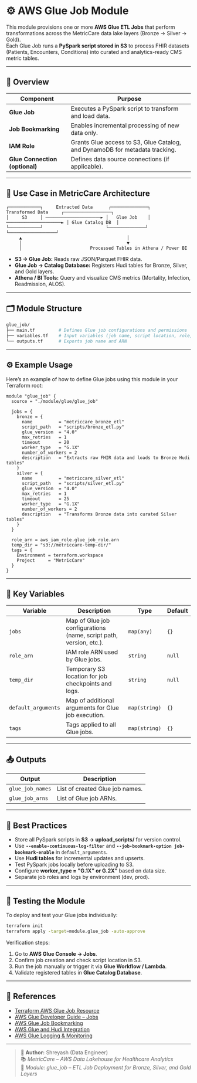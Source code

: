 # ⚙️ AWS Glue Job Module

This module provisions one or more **AWS Glue ETL Jobs** that perform transformations across the MetricCare data lake layers (Bronze → Silver → Gold).  
Each Glue Job runs a **PySpark script stored in S3** to process FHIR datasets (Patients, Encounters, Conditions) into curated and analytics-ready CMS metric tables.

---

## 📖 Overview

| Component | Purpose |
|------------|----------|
| **Glue Job** | Executes a PySpark script to transform and load data. |
| **Job Bookmarking** | Enables incremental processing of new data only. |
| **IAM Role** | Grants Glue access to S3, Glue Catalog, and DynamoDB for metadata tracking. |
| **Glue Connection (optional)** | Defines data source connections (if applicable). |

---

## 🧩 Use Case in MetricCare Architecture

```
┌────────────┐     Extracted Data      ┌──────────────┐     Transformed Data     ┌──────────────────┐
│     S3     │ ─────────────────────► │   Glue Job    │ ─────────────────────► │ Glue Catalog DB  │
└────────────┘                        └──────────────┘                         └──────────────────┘
     ▲                                        │
     │                                        ▼
     │                          Processed Tables in Athena / Power BI
```

- **S3 → Glue Job:** Reads raw JSON/Parquet FHIR data.  
- **Glue Job → Catalog Database:** Registers Hudi tables for Bronze, Silver, and Gold layers.  
- **Athena / BI Tools:** Query and visualize CMS metrics (Mortality, Infection, Readmission, ALOS).

---

## 🗂️ Module Structure

```bash
glue_job/
├── main.tf         # Defines Glue job configurations and permissions
├── variables.tf    # Input variables (job name, script location, role, etc.)
└── outputs.tf      # Exports job name and ARN
```

---

## ⚙️ Example Usage

Here’s an example of how to define Glue jobs using this module in your Terraform root:

```hcl
module "glue_job" {
  source = "./module/glue/glue_job"

  jobs = {
    bronze = {
      name          = "metriccare_bronze_etl"
      script_path   = "scripts/bronze_etl.py"
      glue_version  = "4.0"
      max_retries   = 1
      timeout       = 20
      worker_type   = "G.1X"
      number_of_workers = 2
      description   = "Extracts raw FHIR data and loads to Bronze Hudi tables"
    }
    silver = {
      name          = "metriccare_silver_etl"
      script_path   = "scripts/silver_etl.py"
      glue_version  = "4.0"
      max_retries   = 1
      timeout       = 25
      worker_type   = "G.1X"
      number_of_workers = 2
      description   = "Transforms Bronze data into curated Silver tables"
    }
  }

  role_arn = aws_iam_role.glue_job_role.arn
  temp_dir = "s3://metriccare-temp-dir/"
  tags = {
    Environment = terraform.workspace
    Project     = "MetricCare"
  }
}
```

---

## 🔑 Key Variables

| Variable | Description | Type | Default |
|-----------|--------------|------|----------|
| `jobs` | Map of Glue job configurations (name, script path, version, etc.). | `map(any)` | `{}` |
| `role_arn` | IAM role ARN used by Glue jobs. | `string` | `null` |
| `temp_dir` | Temporary S3 location for job checkpoints and logs. | `string` | `null` |
| `default_arguments` | Map of additional arguments for Glue job execution. | `map(string)` | `{}` |
| `tags` | Tags applied to all Glue jobs. | `map(string)` | `{}` |

---

## 📤 Outputs

| Output | Description |
|---------|--------------|
| `glue_job_names` | List of created Glue job names. |
| `glue_job_arns` | List of Glue job ARNs. |

---

## 🧠 Best Practices

- Store all PySpark scripts in **S3 → upload_scripts/** for version control.  
- Use **`--enable-continuous-log-filter`** and **`--job-bookmark-option job-bookmark-enable`** in `default_arguments`.  
- Use **Hudi tables** for incremental updates and upserts.  
- Test PySpark jobs locally before uploading to S3.  
- Configure **worker_type = "G.1X" or G.2X"** based on data size.  
- Separate job roles and logs by environment (dev, prod).  

---

## 🧩 Testing the Module

To deploy and test your Glue jobs individually:

```bash
terraform init
terraform apply -target=module.glue_job -auto-approve
```

Verification steps:
1. Go to **AWS Glue Console → Jobs**.  
2. Confirm job creation and check script location in S3.  
3. Run the job manually or trigger it via **Glue Workflow / Lambda**.  
4. Validate registered tables in **Glue Catalog Database**.  

---

## 🔗 References

- [Terraform AWS Glue Job Resource](https://registry.terraform.io/providers/hashicorp/aws/latest/docs/resources/glue_job)  
- [AWS Glue Developer Guide – Jobs](https://docs.aws.amazon.com/glue/latest/dg/add-job.html)  
- [AWS Glue Job Bookmarking](https://docs.aws.amazon.com/glue/latest/dg/monitor-continuations.html)  
- [AWS Glue and Hudi Integration](https://docs.aws.amazon.com/glue/latest/dg/aws-glue-hudi.html)  
- [AWS Glue Logging & Monitoring](https://docs.aws.amazon.com/glue/latest/dg/monitor-jobs.html)

---

> 🧱 **Author:** Shreyash (Data Engineer)  
> 📚 *MetricCare – AWS Data Lakehouse for Healthcare Analytics*  
> 🔗 *Module: glue_job – ETL Job Deployment for Bronze, Silver, and Gold Layers*

